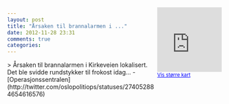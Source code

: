 ```yaml
---
layout: post
title: "Årsaken til brannalarmen i ..."
date: 2012-11-28 23:31
comments: true
categories: 
---
```

<div style="float:right; margin:5px; position:relative;top:-130px;"><iframe width="150" height="150" frameborder="0" scrolling="no" marginheight="0" marginwidth="0" src="http://maps.google.com/maps?q=Kirkeveien%0A,+Oslo&hl=no&t=m&z=14&output=embed&iwloc=&"></iframe><br/><small><a href="http://maps.google.com/maps?q=Kirkeveien%0A,+Oslo&hl=no&t=m&z=14&source=embed&iwloc=A" style="color:#0000FF;text-align:left" target="_new">Vis st&oslash;rre kart</a></small></div>
> Årsaken til brannalarmen i Kirkeveien lokalisert. Det ble svidde rundstykker til frokost idag... 
- [Operasjonssentralen](http://twitter.com/oslopolitiops/statuses/274052884654616576)
